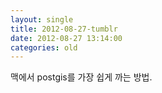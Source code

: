 ```yaml
---
layout: single
title: 2012-08-27-tumblr
date: 2012-08-27 13:14:00
categories: old
---
```

맥에서 postgis를 가장 쉽게 까는 방법.

